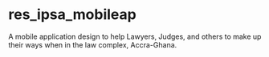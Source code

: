 # res_ipsa_mobileap
A mobile application design to help Lawyers, Judges, and others to make up their ways when in the law complex, Accra-Ghana.
